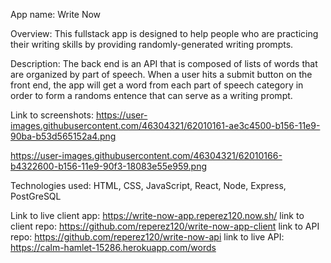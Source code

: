 App name: Write Now

Overview: This fullstack app is designed to help people who are practicing their writing skills by providing randomly-generated writing prompts.

Description: The back end is an API that is composed of lists of words that are organized by part of speech. When a user hits a submit button on the front end, the app will get a word from each part of speech category in order to form a randoms entence that can serve as a writing prompt.

Link to screenshots: 
https://user-images.githubusercontent.com/46304321/62010161-ae3c4500-b156-11e9-90ba-b53d565152a4.png

https://user-images.githubusercontent.com/46304321/62010166-b4322600-b156-11e9-90f3-18083e55e959.png



Technologies used: HTML, CSS, JavaScript, React, Node, Express, PostGreSQL

Link to live client app: https://write-now-app.reperez120.now.sh/
link to client repo: https://github.com/reperez120/write-now-app-client
link to API repo: https://github.com/reperez120/write-now-api
link to live API: https://calm-hamlet-15286.herokuapp.com/words


